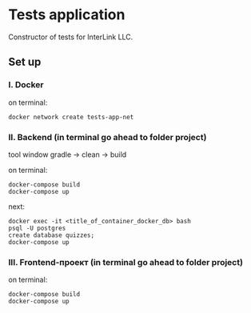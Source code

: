 # Tests application
Constructor of tests for InterLink LLC.
## Set up
### I. Docker
on terminal:
````
docker network create tests-app-net
````

### II. Backend (in terminal go ahead to folder project)

tool window gradle -> clean -> build

on terminal:
````
docker-compose build
docker-compose up
````
next:
````
docker exec -it <title_of_container_docker_db> bash
psql -U postgres
create database quizzes;
docker-compose up
````

### III. Frontend-проект (in terminal go ahead to folder project)

on terminal:
````
docker-compose build
docker-compose up
````